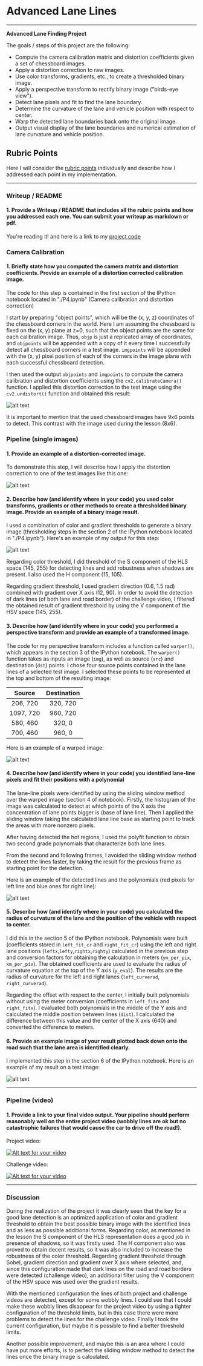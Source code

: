 # **Advanced Lane Lines**

---

**Advanced Lane Finding Project**

The goals / steps of this project are the following:

* Compute the camera calibration matrix and distortion coefficients given a set of chessboard images.
* Apply a distortion correction to raw images.
* Use color transforms, gradients, etc., to create a thresholded binary image.
* Apply a perspective transform to rectify binary image ("birds-eye view").
* Detect lane pixels and fit to find the lane boundary.
* Determine the curvature of the lane and vehicle position with respect to center.
* Warp the detected lane boundaries back onto the original image.
* Output visual display of the lane boundaries and numerical estimation of lane curvature and vehicle position.

[//]: # (Image References)

[image1]: ./output_images/undistort_test_image_calibration.png "Undistorted"
[image2]: ./output_images/undistort_test_image.png "Road Transformed"
[image3]: ./output_images/threshold.png "Binary Example"
[image4]: ./output_images/warped.png "Warp Example"
[image5]: ./output_images/lane_detection.png "Fit Visual"
[image6]: ./output_images/view.png "Output"
[video1]: ./project_video.mp4 "Video"

## Rubric Points

Here I will consider the [rubric points](https://review.udacity.com/#!/rubrics/571/view) individually and describe how I addressed each point in my implementation.  

---

### Writeup / README

#### 1. Provide a Writeup / README that includes all the rubric points and how you addressed each one.  You can submit your writeup as markdown or pdf.   

You're reading it! and here is a link to my [project code](./P4.ipynb)

### Camera Calibration

#### 1. Briefly state how you computed the camera matrix and distortion coefficients. Provide an example of a distortion corrected calibration image.

The code for this step is contained in the first section of the IPython notebook located in "./P4.ipynb" (Camera calibration and distortion correction)

I start by preparing "object points", which will be the (x, y, z) coordinates of the chessboard corners in the world. Here I am assuming the chessboard is fixed on the (x, y) plane at z=0, such that the object points are the same for each calibration image.  Thus, `objp` is just a replicated array of coordinates, and `objpoints` will be appended with a copy of it every time I successfully detect all chessboard corners in a test image.  `imgpoints` will be appended with the (x, y) pixel position of each of the corners in the image plane with each successful chessboard detection.  

I then used the output `objpoints` and `imgpoints` to compute the camera calibration and distortion coefficients using the `cv2.calibrateCamera()` function.  I applied this distortion correction to the test image using the `cv2.undistort()` function and obtained this result:

![alt text][image1]

It is important to mention that the used chessboard images have 9x6 points to detect. This contrast with the image used during the lesson (8x6).

### Pipeline (single images)

#### 1. Provide an example of a distortion-corrected image.

To demonstrate this step, I will describe how I apply the distortion correction to one of the test images like this one:

![alt text][image2]

#### 2. Describe how (and identify where in your code) you used color transforms, gradients or other methods to create a thresholded binary image.  Provide an example of a binary image result.

I used a combination of color and gradient thresholds to generate a binary image (thresholding steps in the section 2 of the IPython notebook located in "./P4.ipynb").  Here's an example of my output for this step:

![alt text][image3]

Regarding color threshold, I did threshold of the S component of the HLS space (145, 255) for detecting lines and add robustness when shadows are present. I also used the H component (15, 105).

Regarding gradient threshold, I used gradient direction (0.6, 1.5 rad) combined with gradient over X axis (12, 90). In order to avoid the detection of dark lines (of both lane and road border) of the challenge video, I filtered the obtained result of gradient threshold by using the V component of the HSV space (145, 255).

#### 3. Describe how (and identify where in your code) you performed a perspective transform and provide an example of a transformed image.

The code for my perspective transform includes a function called `warper()`, which appears in the section 3 of the IPython notebook.  The `warper()` function takes as inputs an image (`img`), as well as source (`src`) and destination (`dst`) points.  I chose four source points contained in the lane lines of a selected test image. I selected these points to be represented at the top and bottom of the resulting image:

| Source        | Destination   |
|:-------------:|:-------------:|
| 206, 720      | 320, 720        |
| 1097, 720      | 960, 720      |
| 580, 460     | 320, 0      |
| 700, 460      | 960, 0        |

Here is an example of a warped image:

![alt text][image4]

#### 4. Describe how (and identify where in your code) you identified lane-line pixels and fit their positions with a polynomial

The lane-line pixels were identified by using the sliding window method over the warped image (section 4 of notebook). Firstly, the histogram of the image was calculated to detect at which points of the X axis the concentration of lane points bigger is (base of lane line). Then I applied the sliding window taking the calculated lane line base as starting point to track the areas with more nonzero pixels.

After having detected the hot regions, I used the polyfit function to obtain two second grade polynomials that characterize both lane lines.

From the second and following frames, I avoided the sliding window method to detect the lines faster, by taking the result for the previous frame as starting point for the detection.

Here is an example of the detected lines and the polynomials (red pixels for left line and blue ones for right line):

![alt text][image5]

#### 5. Describe how (and identify where in your code) you calculated the radius of curvature of the lane and the position of the vehicle with respect to center.

I did this in the section 5 of the IPython notebook. Polynomials were built (coefficients stored in `left_fit_cr` and `right_fit_cr`) using the left and right lane positions (`leftx`,`lefty`,`rightx`,`righty`) calculated in the previous step and conversion factors for obtaining the calculation in meters (`ym_per_pix`, `xm_per_pix`). The obtained coefficients are used to evaluate the radius of curvature equation at the top of the Y axis (`y_eval`). The results are the radius of curvature for the left and right lanes (`left_curverad`, `right_curverad`).

Regarding the offset with respect to the center, I initially built polynomials without using the meter conversion (coefficients in `left_fitx` and `right_fitx`). I evaluated both polynomials in the middle of the Y axis and calculated the middle position between lines (`dist`). I calculated the difference between this value and the center of the X axis (640) and converted the difference to meters.

#### 6. Provide an example image of your result plotted back down onto the road such that the lane area is identified clearly.

I implemented this step in the section 6 of the IPython notebook. Here is an example of my result on a test image:

![alt text][image6]

---

### Pipeline (video)

#### 1. Provide a link to your final video output.  Your pipeline should perform reasonably well on the entire project video (wobbly lines are ok but no catastrophic failures that would cause the car to drive off the road!).

Project video:

[![Alt text for your video](https://i.ytimg.com/vi/8Vk3wZvbm2w/hqdefault.jpg?sqp=-oaymwEZCNACELwBSFXyq4qpAwsIARUAAIhCGAFwAQ==&rs=AOn4CLBZN7YcftxCyD3r2z4JJlD6b318rQ)](https://www.youtube.com/watch?v=8Vk3wZvbm2w)

Challenge video: 

[![Alt text for your video](https://i.ytimg.com/vi/1goSxOi9ko0/hqdefault.jpg?sqp=-oaymwEZCNACELwBSFXyq4qpAwsIARUAAIhCGAFwAQ==&rs=AOn4CLAt1RQk3zirLG8CTNFFvENZTxKT2w)](https://www.youtube.com/watch?v=1goSxOi9ko0)

---

### Discussion


During the realization of the project it was clearly seen that the key for a good lane detection is an optimized application of color and gradient threshold to obtain the best possible binary image with the identified lines and as less as possible additional forms. Regarding color, as mentioned in the lesson the S component of the HLS representation does a good job in presence of shadows, so it was firstly used. The H component also was proved to obtain decent results, so it was also included to increase the robustness of the color threshold. Regarding gradient threshold through Sobel, gradient direction and gradient over X axis where selected, and, since this configuration made that dark lines on the road and road borders were detected (challenge video), an additional filter using the V component of the HSV space was used over the gradient results.

With the mentioned configuration the lines of both project and challenge videos are detected, except for some wobbly lines. I could see that I could make these wobbly lines disappear for the project video by using a tighter configuration of the threshold limits, but in this case there were more problems to detect the lines for the challenge video. Finally I took the current configuration, but maybe it is possible to find a better threshold limits.

Another possible improvement, and maybe this is an area where I could have put more efforts, is to perfect the sliding window method to detect the lines once the binary image is calculated.
